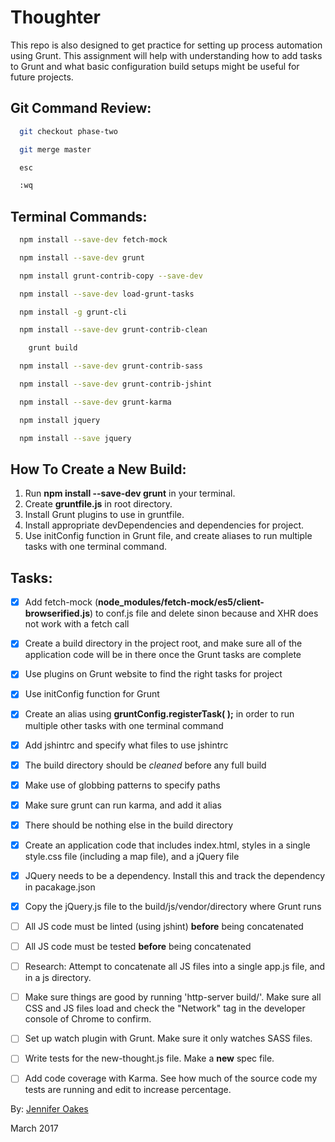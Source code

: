 # Thoughter

This repo is also designed to get practice for setting up process automation using Grunt. This assignment will help with understanding how to add tasks to Grunt and what basic configuration build setups might be useful for future projects.

## Git Command Review:
```sh
  git checkout phase-two

  git merge master

  esc

  :wq
```

## Terminal Commands:
```sh
  npm install --save-dev fetch-mock

  npm install --save-dev grunt

  npm install grunt-contrib-copy --save-dev

  npm install --save-dev load-grunt-tasks

  npm install -g grunt-cli

  npm install --save-dev grunt-contrib-clean

    grunt build

  npm install --save-dev grunt-contrib-sass

  npm install --save-dev grunt-contrib-jshint

  npm install --save-dev grunt-karma

  npm install jquery

  npm install --save jquery
```

## How To Create a New Build:
1. Run **npm install --save-dev grunt** in your terminal.
2. Create **gruntfile.js** in root directory.
3. Install Grunt plugins to use in gruntfile.
4. Install appropriate devDependencies and dependencies for project.
5. Use initConfig function in Grunt file, and create aliases to run multiple tasks with one terminal command.

## Tasks:
- [x] Add fetch-mock (**node_modules/fetch-mock/es5/client-browserified.js**) to  conf.js file and delete sinon because and XHR does not work with a fetch call
- [X] Create a build directory in the project root, and make sure all of the application code will be in there once the Grunt tasks are complete
- [x] Use plugins on Grunt website to find the right tasks for project
- [X] Use initConfig function for Grunt
- [X] Create an alias using **gruntConfig.registerTask(  );** in order to run multiple other tasks with one terminal command
- [X] Add jshintrc and specify what files to use jshintrc
- [X] The build directory should be *cleaned* before any full build
- [X] Make use of globbing patterns to specify paths
- [X] Make sure grunt can run karma, and add it alias
- [X] There should be nothing else in the build directory
- [X] Create an application code that includes index.html, styles in a single style.css file (including a map file), and a jQuery file
- [X] JQuery needs to be a dependency. Install this and track the dependency in pacakage.json
- [X] Copy the jQuery.js file to the build/js/vendor/directory where Grunt runs
- [ ] All JS code must be linted (using jshint) **before** being concatenated
- [ ] All JS code must be tested **before** being concatenated

- [ ] Research: Attempt to concatenate all JS files into a single app.js file, and in a js directory.
- [ ] Make sure things are good by running 'http-server build/'. Make sure all CSS and JS files load and check the "Network" tag in the developer console of Chrome to confirm.
- [ ] Set up watch plugin with Grunt. Make sure it only watches SASS files.
- [ ] Write tests for the new-thought.js file. Make a **new** spec file.
- [ ] Add code coverage with Karma. See how much of the source code my tests are running and edit to increase percentage.

By: [Jennifer Oakes](https://www.linkedin.com/in/jennifernicoleoakes/)

March 2017
